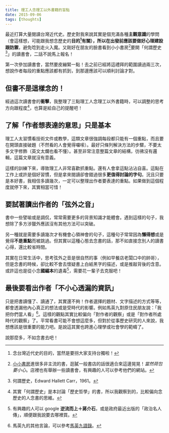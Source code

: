 ```yaml
---
title: 理工人念理工以外書籍的盲點
date: 2015-09-06
tags: [thoughts]
---
```


最近打算大量閱讀台灣近代史。歷史對我來說其實是個充滿各種**主觀意識**的學問（會這樣想，可能跟我想念歷史的**目的[^1]**有關），所以在出發前應該要做好心理建設跟**防禦**，避免唸到走火入魔。又剛好在朋友的臉書看到小小書房[^2]要開「何謂歷史[^3]」的讀書會，二話不說馬上報名！

第一次參加讀書會，當然要皮繃緊一點！去之前已經將這禮拜的範圍讀過兩三次，想說作者每段的重點應該都有抓到，到那邊應該可以順利討論才對。

## 但書不是這樣念的！

經過這次讀書會的**衝擊**，我整理了三點理工人念理工以外書籍時，可以調整的思考方向跟程度[^4]，也算是給自己的提醒吧！

## 了解「作者想表達的意思」只是基本

理工人太習慣看技術文件或教學，這類文章很強調每段都只能有一個重點，而且要在開頭直接破題（不然看的人會覺得囉嗦）。最好只條列解決方法的步驟，不要太多文字修飾（英文太爛也看不懂）。甚至非常注意整篇文章的結構，彷彿沒有邏輯，這篇文章就沒有意義。

這樣的訓練下來，導致理工人非常喜歡抓重點。還有人會拿這點沾沾自喜。這點在工作上或許是個好習慣，但是拿來閱讀卻會錯過很多**更值得討論的字句**。況且只要是本好書，我相信多讀幾次，一定可以整理出作者要表達的重點。如果做到這個程度就停下來，其實相當可惜！

## 要試著讀出作者的「弦外之音」

書中一些譬喻或是調侃，常常需要更多的背景知識才能體會。遇到這樣的句子，我想除了多方涉獵外應該沒有其他方法可以突破。

另一種就是需要多讀幾次才有機會心領神會的句子，這種句子常常因為**懶得想**或是覺得**不是重點**而被跳過。但其實以這種心態去念書的話，那不如直接念別人的讀書心得，還比較省時間。

其實在日常生活中，思考弦外之音是很自然的事（例如早餐店老闆口中的帥哥），但是念書的時候，卻比較不會去懷疑書上白紙黑字的描述，或是推敲背後的含意。或許這也是從小念**國編本**的遺毒[^5]，需要花一輩子去克服吧！

## 最後要看出作者「不小心透漏的資訊」

只是把書讀懂了、讀通了，其實還不夠！作者選擇的題材、文字描述的方式等等，都會透漏他內心真正的想法或是受時代的影響。例如馬英九對原住民朋友說：「我把你們當人看」[^6]。這樣的觀點其實比較偏向「對作者的觀察」或是「對作者所處時代的觀察」了。平常看書可能不會想這麼多，但對於從事歷史研究的人來說，我想應該是很重要的能力吧。是說這其實也跨進心理學或社會學的範疇了。

說那麼多，不如念書去吧！

[^1]: 念台灣近代史的目的，當然是要拐大家支持台獨啦！

[^2]: [小小書房](http://blog.roodo.com/smallidea)進很多非主流的書，逛膩一般書店的話很適合來這邊晃晃！_當然荷包要小心_。店裡也有舉辦一些讀書會，有興趣的人可以參考他們的網站。

[^3]: 何謂歷史，Edward Hallett Carr，1961。

[^4]: 其實「何謂歷史」是本討論「歷史哲學」的書，所以我觀察到的，比較偏向念歷史的人念書的思維。

[^5]: 有興趣的人可以 google **逆流而上＋蔣介石**，或是政府最近出版的「政治名人傳」，順便跟我說要去哪裡買。

[^6]: 馬英九的其他言論，可以參考[馬英九語錄](https://zh.wikiquote.org/zh-tw/%E9%A6%AC%E8%8B%B1%E4%B9%9D)。
